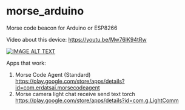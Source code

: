 # morse_arduino
Morse code beacon for Arduino or ESP8266

Video about this device: https://youtu.be/Mw76lK94tRw

[![IMAGE ALT TEXT](http://img.youtube.com/vi/Mw76lK94tRw/0.jpg)](http://www.youtube.com/watch?v=Mw76lK94tRw "Video Title")

Apps that work:
1. Morse Code Agent (Standard) https://play.google.com/store/apps/details?id=com.erdatsai.morsecodeagent
2. Morse camera light chat receive send text torch https://play.google.com/store/apps/details?id=com.g.LightComm
